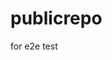 # publicrepo
for e2e test








































































































































































































































































































































































































































































































































































































































































































































































































































































































































































































































































































































































































































































































































































































































































































































































































































































































































































































































































































































































































































































































































































































































































































































































































































































































































































































































































































































































































































































































































































































































































































































































































































































































































































































































































































